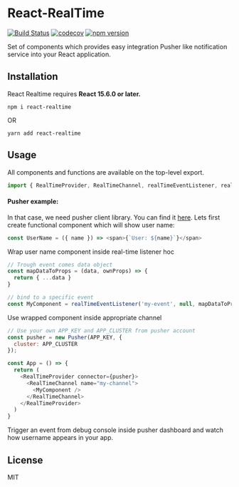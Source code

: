 # React-RealTime

[![Build Status](https://travis-ci.org/petarslavnic/react-realtime.svg?branch=master)](https://travis-ci.org/petarslavnic/react-realtime)
[![codecov](https://codecov.io/gh/petarslavnic/react-realtime/branch/master/graph/badge.svg)](https://codecov.io/gh/petarslavnic/react-realtime)
[![npm version](https://badge.fury.io/js/react-realtime.svg)](https://badge.fury.io/js/react-realtime)

Set of components which provides easy integration Pusher like notification service into your React application.


## Installation

React Realtime requires **React 15.6.0 or later.**

```
npm i react-realtime
```

OR

```
yarn add react-realtime
```

## Usage

All components and functions are available on the top-level export.

```js
import { RealTimeProvider, RealTimeChannel, realTimeEventListener, realTimeEventTrigger } from 'react-realtime'
```

#### Pusher example:
In that case, we need pusher client library. You can find it [here](https://github.com/pusher/pusher-js). Lets first create functional component which will show user name:
```js
const UserName = ({ name }) => <span>{`User: ${name}`}</span>
```

Wrap user name component inside real-time listener hoc
```js
// Trough event comes data object
const mapDataToProps = (data, ownProps) => {
  return { ...data }
}

// bind to a specific event
const MyComponent = realTimeEventListener('my-event', null, mapDataToProps)(UserName)
```

Use wrapped component inside appropriate channel
```js
// Use your own APP_KEY and APP_CLUSTER from pusher account
const pusher = new Pusher(APP_KEY, {
  cluster: APP_CLUSTER
});

const App = () => {
  return (
    <RealTimeProvider connector={pusher}>
      <RealTimeChannel name="my-channel">
        <MyComponent />
      </RealTimeChannel>
    </RealTimeProvider>
  )
}

```
Trigger an event from debug console inside pusher dashboard and watch how username appears in your app.

## License

MIT

